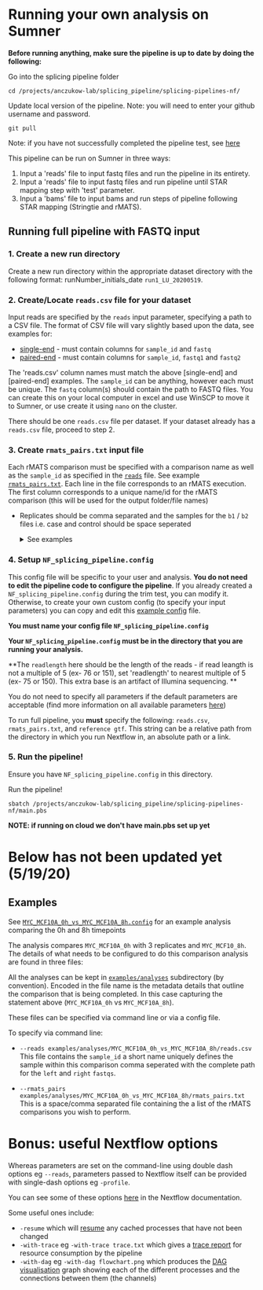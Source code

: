 # Running your own analysis on Sumner

**Before running anything, make sure the pipeline is up to date by doing the following:**

Go into the splicing pipeline folder
```
cd /projects/anczukow-lab/splicing_pipeline/splicing-pipelines-nf/
```

Update local version of the pipeline. Note: you will need to enter your github username and password.
```
git pull
```

Note: if you have not successfully completed the pipeline test, see [here](../README.md##quick-start-on-sumner-jaxs-hpc)

This pipeline can be run on Sumner in three ways:
  1. Input a 'reads' file to input fastq files and run the pipeline in its entirety.
  2. Input a 'reads' file to input fastq files and run pipeline until STAR mapping step with 'test' parameter.
  3. Input a 'bams' file to input bams and run steps of pipeline following STAR mapping (Stringtie and rMATS).


## Running full pipeline with FASTQ input
### 1. Create a new run directory

Create a new run directory within the appropriate dataset directory with the following format: runNumber_initials_date `run1_LU_20200519`.  

### 2. Create/Locate `reads.csv` file for your dataset

Input reads are specified by the `reads` input parameter, specifying a path to a CSV file. The format of CSV file will vary slightly based upon the data, see examples for:

- [single-end](../examples/testdata/single_end/test_reps.csv) - must contain columns for `sample_id` and `fastq`
- [paired-end](../examples/human_test/human_test_reps.csv) - must contain columns for `sample_id`, `fastq1` and `fastq2`

The 'reads.csv' column names must match the above [single-end] and [paired-end] examples. The `sample_id` can be anything, however each must be unique. The `fastq` column(s) should contain the path to FASTQ files. You can create this on your local computer in excel and use WinSCP to move it to Sumner, or use create it using `nano` on the cluster.

There should be one `reads.csv` file per dataset. If your dataset already has a `reads.csv` file, proceed to step 2.


### 3. Create `rmats_pairs.txt` input file

Each rMATS comparison must be specified with a comparison name as well as the `sample_id` as specified in the [`reads`](../examples/testdata/human_test/human_test_reps.csv) file. See example [`rmats_pairs.txt`](../examples/human_test/rmats_pairs.txt). Each line in the file corresponds to an rMATS execution. The first column corresponds to a unique name/id for the rMATS comparison (this will be used for the output folder/file names)

* Replicates should be comma separated and the samples for the `b1` / `b2` files i.e. case and control should be space seperated
    <details>
    <summary>See examples</summary>

    #### Single sample pair:
    ```
    comparison_id[space]sample1[space]sample2
    ```

    #### Multiple sample pairs, no replicates:
    ```
    comparison1_id[space]sample1[space]sample2
    comparison2_id[space]sample3[space]sample4
    ```

    #### Multiple sample pairs, with multiple replicates:
    ```
    comparison1_id[space]sample1replicate1,sample1replicate2,sample1replicate3[space]sample2replicate1,sample2replicate2,sample2replicate3
    comparison2_id[space]sample3replicate1,sample3replicate2,sample3replicate3[space]sample4replicate1,sample4replicate1,sample4replicate1
    ```
    
     #### B1 only, no rMATS comparison (if this is run, set '--Statoff' parameter to 'true'):
    ```
    comparison_id[space]sample1,sample2,sample3
    ```
    </details>


### 4. Setup `NF_splicing_pipeline.config`

This config file will be specific to your user and analysis. **You do not need to edit the pipeline code to configure the pipeline**. If you already created a `NF_splicing_pipeline.config` during the trim test, you can modify it. Otherwise, to create your own custom config (to specify your input parameters) you can copy and edit this [example config](../conf/examples/MYC_MCF10A_0h_vs_MYC_MCF10A_8h.config) file.

**You must name your config file `NF_splicing_pipeline.config`**

**Your `NF_splicing_pipeline.config` must be in the directory that you are running your analysis.**

**The `readlength` here should be the length of the reads - if read leangth is not a multiple of 5 (ex- 76 or 151), set 'readlength' to nearest multiple of 5 (ex- 75 or 150). This extra base is an artifact of Illumina sequencing. **

You do not need to specify all parameters if the default parameters are acceptable (find more information on all available parameters [here](usage.md#all-available-parameters)) 

To run full pipeline, you **must** specify the following: `reads.csv`, `rmats_pairs.txt`, and `reference gtf`. This string can be a relative path from the directory in which you run Nextflow in, an absolute path or a link. 

### 5. Run the pipeline!

Ensure you have `NF_splicing_pipeline.config` in this directory. 

Run the pipeline! 
```
sbatch /projects/anczukow-lab/splicing_pipeline/splicing-pipelines-nf/main.pbs
```
**NOTE: if running on cloud we don't have main.pbs set up yet**


# Below has not been updated yet (5/19/20)
## Examples

See [`MYC_MCF10A_0h_vs_MYC_MCF10A_8h.config`](../conf/examples/MYC_MCF10A_0h_vs_MYC_MCF10A_8h.config) for an example analysis comparing the 0h and 8h timepoints

The analysis compares `MYC_MCF10A_0h` with 3 replicates and `MYC_MCF10_8h`.
The details of what needs to be configured to do this comparison analysis are found in three files:

All the analyses can be kept in [`examples/analyses`](../examples/analyses) subdirectory (by convention). Encoded in the file name is the metadata details that outline the comparison that is being completed.  In this case capturing the statement above (`MYC_MCF10A_0h` vs `MYC_MCF10A_8h`).

These files can be specified via command line or via a config file.

To specify via command line:

* `--reads examples/analyses/MYC_MCF10A_0h_vs_MYC_MCF10A_8h/reads.csv`
    This file contains the `sample_id` a short name uniquely defines the sample within this comparison
    comma seperated with the complete path for the `left` and `right` `fastqs`.   
    
* `--rmats_pairs examples/analyses/MYC_MCF10A_0h_vs_MYC_MCF10A_8h/rmats_pairs.txt`
    This is a space/comma separated file containing the a list of the rMATS comparisons you wish to perform.

# Bonus: useful Nextflow options

Whereas parameters are set on the command-line using double dash options eg `--reads`, parameters passed to Nextflow itself can be provided with single-dash options eg `-profile`.

You can see some of these options [here](https://www.nextflow.io/docs/latest/tracing.html) in the Nextflow documentation.

Some useful ones include:
- `-resume` which will [resume](https://www.nextflow.io/docs/latest/getstarted.html?highlight=resume#modify-and-resume) any cached processes that have not been changed
- `-with-trace` eg `-with-trace trace.txt` which gives a [trace report](https://www.nextflow.io/docs/latest/tracing.html?highlight=dag#trace-report) for resource consumption by the pipeline
- `-with-dag` eg `-with-dag flowchart.png` which produces the [DAG visualisation](https://www.nextflow.io/docs/latest/tracing.html?highlight=dag#dag-visualisation) graph showing each of the different processes and the connections between them (the channels)
